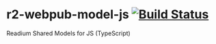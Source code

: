 # r2-webpub-model-js [![Build Status](https://travis-ci.com/evidentpoint/r2-webpub-model-js.svg?branch=master)](https://travis-ci.com/evidentpoint/r2-webpub-model-js)
Readium Shared Models for JS (TypeScript)
